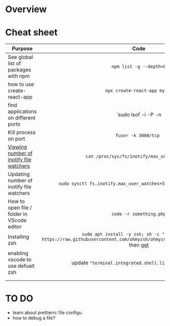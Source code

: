 # Overview

# Cheat sheet

| Purpose        | Code           |
| ------------- |:-------------:|
|See global list of packages with npm  | `npm list -g --depth=0` | 
| how to use create-react-app    | `npx create-react-app myapp`       | 
| find applications on different ports  |  `sudo lsof -i -P -n | grep LISTEN`    |  
| Kill process on port   |    `fuser -k 3000/tcp `   |  
|  [Viewing number of inotify file watchers](https://github.com/guard/listen/wiki/Increasing-the-amount-of-inotify-watchers#the-technical-details)  |  `cat /proc/sys/fs/inotify/max_user_watches`     |  
| Updating number of inotify file watchers    |   `sudo sysctl fs.inotify.max_user_watches=524288; sudo sysctl -p`    |  
| How to open file / folder in VScode editor   |   `code -r something.php`   |  
| Installing zsh   |   `sudo apt install -y zsh; sh -c "$(curl -fsSL https://raw.githubusercontent.com/ohmyzsh/ohmyzsh/master/tools/install.sh)"` then [get](https://github.com/romkatv/powerlevel10k)   |  
| enabling vscode to use defualt zsh |   update `"terminal.integrated.shell.linux": "/bin/zsh"`    |  
|  |      |  
|  |      |  

# TO DO

- learn about prettierrc file configu
- how to debug a file?
